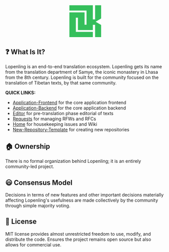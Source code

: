 <h5 align="center">
  <br>
  <a href="https://github.com/lopenling"><img src="https://raw.githubusercontent.com/lopenling/Home/main/assets/Lopenling-Logo-Icon.png" alt="Lopen Ling" width="100"></a>
  <br>
</h5r>

## :question: What Is It?

Lopenling is an end-to-end translation ecosystem. Lopenling gets its name from the translation department of Samye, the iconic monastery in Lhasa from the 8th century. Lopenling is built for the community focused on the translation of Tibetan texts, by that same community.

**QUICK LINKS:**

- [Application-Frontend](https://github.com/lopenling/Application-Frontend) for the core application frontend
- [Application-Backend](https://github.com/lopenling/Application-Backend) for the core application backend
- [Editor](https://github.com/lopenling/Editor) for pre-translation phase editorial of texts
- [Requests](https://github.com/lopenling/Requests) for managing RFWs and RFCs
- [Home](https://github.com/lopenling/Home) for housekeeping issues and Wiki
- [New-Repository-Template](https://github.com/lopenling/New-Repository-Template) for creating new repositories

## :house: Ownership

There is no formal organization behind Lopenling; it is an entirely community-led project. 

## :smiley: Consensus Model

Decisions in terms of new features and other important decisions materially affecting Lopenling's usefulness are made collectively by the community through simple majority voting. 

## :page_with_curl: License

MIT license provides almost unrestricted freedom to use, modify, and distribute the code. Ensures the project remains open source but also allows for commercial use.




